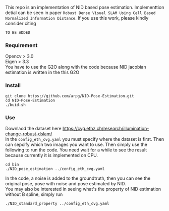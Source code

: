 This repo is an implementation of NID based pose estimation. Implementtion detial can be seen in paper `Robust Dense Visual SLAM Using Cell Based Normalized Information Distance`. If you use this work, please kindly consider citing
```
TO BE ADDED
```

### Requirement
Opencv > 3.0  
Eigen > 3.3  
You have to use the G2O along with the code because NID jacobian estimation is written in the this G2O 

### Install
```
git clone https://github.com/arpg/NID-Pose-Estimation.git
cd NID-Pose-Estimation
./buid.sh
```

### Use 
Downlaod the dataset here https://cvg.ethz.ch/research/illumination-change-robust-dslam/  
In the `config_eth_cvg.yaml` you must specify where the dataset is first. Then can sepcify which two images you want to use. Then simply use the following to run the code. You need wait for a while to see the result because currently it is implemented on CPU.
```
cd bin
./NID_pose_estimation ../config_eth_cvg.yaml
```
In the code, a noise is added to the groundtruth, then you can see the original pose, pose with noise and pose estimated by NID.  
You may also be interested in seeing what's the property of NID estimation without B spline, simply run
```
./NID_standard_property ../config_eth_cvg.yaml
```
